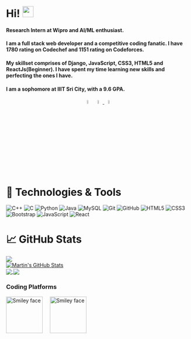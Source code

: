 <!--
**Shreyashm16/Shreyashm16** is a ✨ _special_ ✨ repository because its `README.md` (this file) appears on your GitHub profile.

Here are some ideas to get you started:

- 🔭 I’m currently working on ...
- 🌱 I’m currently learning ...
- 👯 I’m looking to collaborate on ...
- 🤔 I’m looking for help with ...
- 💬 Ask me about ...
- 📫 How to reach me: ...
- 😄 Pronouns: ...
- ⚡ Fun fact: ...
-->

 
# Hi! <img src="https://raw.githubusercontent.com/MartinHeinz/MartinHeinz/master/wave.gif" width="30px">
#### Research Intern at Wipro and AI/ML enthusiast.

#### I am a full stack web developer and a competitive coding fanatic. I have 1780 rating on Codechef and 1151 rating on Codeforces. 

#### My skillset comprises of Django, JavaScript, CSS3, HTML5 and ReactJs(Beginner). I have spent my time learning new skills and perfecting the ones I have. 

#### I am a sophomore at IIIT Sri City, with a 9.6 GPA.

<div align="center">  
  <a href="https://www.linkedin.com/in/shreyash-mishra/"><img src="https://img.icons8.com/color/48/000000/linkedin.png" width="5%"/></a>
  <a href="mailto:shreyashm1601@gmail.com"> <img src="https://img.icons8.com/fluent/48/000000/gmail.png" width="5%"/> </a>
  <a href="https://drive.google.com/file/d/1Gn8y_KhZTBMMXuR-TUnWmyfCT4cqLhHw/view?usp=sharing"><img src="https://github.githubassets.com/images/icons/emoji/unicode/1f4c4.png?v8" width="5%"/></a>
</div>

# 🔧 Technologies & Tools

![C++](https://img.shields.io/badge/-++-00599C?style=flat-square&logo=c)
![C](https://img.shields.io/badge/--00599C?style=flat-square&logo=c)
![Python](https://img.shields.io/badge/-Python-black?style=flat-square&logo=Python)
![Java](https://img.shields.io/badge/-java-E34A86?style=flat-square&logo=java)
![MySQL](https://img.shields.io/badge/-MySQL-black?style=flat-square&logo=mysql)
![Git](https://img.shields.io/badge/-Git-black?style=flat-square&logo=git)
![GitHub](https://img.shields.io/badge/-GitHub-181717?style=flat-square&logo=github)
![HTML5](https://img.shields.io/badge/-HTML5-E34F26?style=flat-square&logo=html5&logoColor=white)
![CSS3](https://img.shields.io/badge/-CSS3-1572B6?style=flat-square&logo=css3)
![Bootstrap](https://img.shields.io/badge/-Bootstrap-563D7C?style=flat-square&logo=bootstrap)
![JavaScript](https://img.shields.io/badge/-JavaScript-black?style=flat-square&logo=javascript)
![React](https://img.shields.io/badge/-React-black?style=flat-square&logo=react)

# &#x1f4c8; GitHub Stats

<a href="https://github.com/Shreyashm16/Shreyashm16">
  <img align="center" src="https://github-readme-stats.vercel.app/api/top-langs/?username=Shreyashm16&title_color=ffffff&text_color=c9cacc&icon_color=2bbc8a&bg_color=1d1f21" />
</a>
<br>
<a href="https://github.com/Shreyashm16/Shreyashm16">
  <img align="center" src="https://github-readme-stats.vercel.app/api?username=Shreyashm16&show_icons=true&line_height=27&count_private=true&title_color=ffffff&text_color=c9cacc&icon_color=2bbc8a&bg_color=1d1f21" alt="Martin's GitHub Stats" />
</a>
<br>
<a href="https://github.com/Shreyashm16/Hospital-Appointment-and-Information-System">
  <img align="center" src="https://github-readme-stats.vercel.app/api/pin/?username=Shreyashm16&repo=Hospital-Appointment-and-Information-System&title_color=ffffff&text_color=c9cacc&icon_color=2bbc8a&bg_color=1d1f21" />
</a>


<a href="https://github.com/Shreyashm16/Predicting-Next-Word-using-R">
  <img align="center" src="https://github-readme-stats.vercel.app/api/pin/?username=Shreyashm16&repo=Predicting-Next-Word-using-R&title_color=ffffff&text_color=c9cacc&icon_color=2bbc8a&bg_color=1d1f21" />
</a>    



</div>

 <br>
<h3 align="left">Coding Platforms</h3>
 <p align="left">
<a href="https://codeforces.com/profile/shreyashm16"><img src="https://sta.codeforces.com/s/17425/images/codeforces-logo-with-telegram.png" alt="Smiley face" height="100" width="100"></a>&nbsp;&nbsp;&nbsp;&nbsp;
<a href="https://www.codechef.com/users/shreyashm16"><img src="https://s3.amazonaws.com/codechef_shared/misc/fb-image-icon.png" alt="Smiley face" height ="100"  width="100">
</p>
